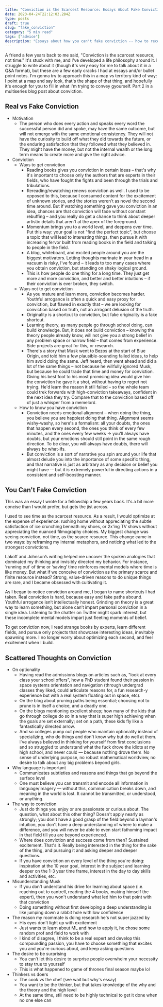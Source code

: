 ```yaml
---
title: "Conviction is the Scarcest Resource: Essays About Fake Conviction"
date: 2023-04-24T22:12:03.284Z
type: posts
draft: true
slug: "fake_conviction"
category: "5 min read"
tags: ["advice"]
description: "Essays about how you can't fake conviction -- how to recognize it, and how to stop it (and why doing this is the most important thing). Messy potpurri of info."
---
```


A friend a few years back to me said, "Conviction is the scarcest resource, not time." It's stuck with me, and I've developed a life philosophy around it. I struggle to write about it (though it's very easy for me to talk about it in a Q&A format), but these are a few early cracks I had at essays and/or bullet point notes. I'm gonna try to approach this in a map vs territory kind of way: I point at a map and say look, that's the shape of that thing, and hopefully it's enough for you to fill in what I'm trying to convey gyourself. Part 2 in a multiseries blog post about conviction.

## Real vs Fake Conviction

- Motivation
  - The person who does every action and speaks every word the successful person did and spoke, may have the same outcome, but will not emerge with the same emotional consistency. They will not have the curiosity to build off what they did towards the future, or the enduring satisfaction that they followed what they believed in. They might have the money, but not the internal wealth or the long term means to create more and give the right advice.
- Conviction
  - Ways to get conviction
    - Reading books gives you conviction in certain ideas – that's why it's important to choose only the authors that are experts in their fields, who have fought the fights and been through the trials and tribulations.
    - Rereading/rewatching renews conviction as well. I used to be opposed to this, because I consumed content for the excitement of unknown stories, and the stories weren't as novel the second time around. But if watching something gave you conviction in an idea, chances are that conviction will fade without constant rebuffing – and you really do get a chance to think about deeper artistic details that aren't at the apex of the foreground.
    - Momentum brings you to a world level, and deepens over time. Put this way: your goal is not "find the perfect topic", but choose a topic that will lead to interesting things, then pursue it with increasing fervor built from reading books in the field and talking to people in the field.
    - A blog, whiteboard, and excited people around you are the biggest motivators. Letting thoughts marinate in your head in a vacuum is risky, I've found – it leads to too many cases where you obtain conviction, but standing on shaky logical ground.
    - This is how people do one thing for a long time. They just get more and more conviction, and better and better intuitions – if their conviction is ever broken, they switch.
  - Ways not to get conviction
    - As you mature and learn more, conviction becomes harder. Youthful arrogance is often a quick and easy proxy for conviction, but flawed in exactly that – we are looking for conviction based on truth, not an arrogant delusion of the truth.
    - Originality is a shortcut to conviction, but fake originality is a fake shortcut.
    - Learning theory, as many people go through school doing, can build knowledge. But, it does not build conviction – knowing the theory people already know, will not give you a strong belief in any problem space or narrow field – that comes from experience. Side projects are great for this, or research.
    - There's a story that Musk went to Bezos at the start of Blue Origin, and told him a few plausible-sounding failed ideas, to help him avoid doing the same. Jeff heard, then went ahead and did a lot of the same things – not because he willfully ignored Musk, but because he could trade that time and money for conviction. Giving his best foot to his most promising idea would give him the conviction he gave it a shot, without having to regret not trying. He'd learn the reason it still failed – so the whole team could trek forwards with high-conviction takeaways, confident in the next idea they try. Compare that to the conviction based off of just a whisper from a memelord.
  - How to know you have conviction
    - Conviction needs emotional alignment – when doing the thing, you believe you are happiest doing that thing. Alignment seems wishy-washy, so here's a formalism: all your doubts, the ones that happen every second, the ones you think of every few minutes, and the ones every few weeks -> you'll always have doubts, but your emotions should still point in the same rough direction. To be clear, you will always have doubts, there will always be what-ifs.
    - But conviction is a sort of narrative you spin around your life that almost delude you into the importance of some specific thing, and that narrative is just as arbitrary as any decision or belief you might have -- but it is extremely powerful in directing actions in a consistent and self-boosting manner.

## You Can't Fake Conviction

This was an essay I wrote for a fellowship a few years back. It's a bit more concise than I would prefer, but gets the jist across.

I used to see time as the scarcest resource. As a result, I would optimize at the expense of experience: rushing home without appreciating the subtle satisfaction of ice crunching beneath my shoes, or 2x’ing TV shows without appreciating the nuanced filmography choices. My biggest change was seeing conviction, not time, as the scarce resource. This change came in two ways: by reframing my internal metaphors, and noticing what led to the strongest convictions.

Lakoff and Johnson’s writing helped me uncover the spoken analogies that dominated my thinking and invisibly directed my behavior. For instance, ‘running out’ of time or ‘saving’ time reinforces mental models where time is like money. But what if we conceive of conviction as the primary scarce and finite resource instead? Strong, value-driven reasons to do unique things are rare, and I became obsessed with cultivating it.

As I began to notice conviction around me, I began to name shortcuts I had taken. Real conviction is hard, because easy and fake paths abound. Youthful arrogance isn’t intellectually honest. Grinding on theory is a great way to learn something, but alone can’t impart personal conviction in a single idea. Listening to the chatter on Twitter might spark interest, but these incomplete mental models impart just fleeting moments of belief.

To get conviction now, I read strange books by experts, learn different fields, and pursue only projects that showcase interesting ideas, inevitably spawning more. I no longer worry about optimizing each second, and feel excitement when I build.

## Scattered Thoughts on Conviction

- On optionality
  - Having read the admissions blogs on articles such as, "look at every class your school offers", how a PhD student found their passion in space systems orientation and navigation (through undergrad classes they liked, could articulate reasons for, a fun research-y experience but with a real system floating out in space, etc).
  - On the blog about pruning paths being essential; choosing not to prune is in itself a choice, and a deadly one.
  - On the blogs mentioning excellent sheep; how many of the kids that go through college do so in a way that is super high achieving when the goals are set externally; set on a path, these kids fly like a fantastically directed arrow.
  - And so colleges pump out people who maintain optionality instead of specializing, who do things and don't know why but do well at them. I've always believed in thinking for yourself from first conclusions and so struggled to understand what the fuck drove the idiots at my high school, and never could — because nothing drove them. No sense of underlying purpose, no robust mathematical worldview, no desire to talk about any big problems beyond girls.
- Why language is important
  - Communicates subtleties and reasons and things that go beyond the surface level
  - One must believe you can transmit and encode all information in language/imagery — without this, communication breaks down, and meaning in the world is lost. It cannot be transmitted, or understood, or anything.
- The way to conviction
  - Just do things you enjoy or are passionate or curious about. The question, what about this other thing? Doesn't apply nearly as strongly; you don't have a good grasp of the field beyond a layman's intuition, you don't have a deep understanding of where to make a difference, and you will never be able to even start fathoming impact in that field till you are beyond experienced.
  - Where does conviction and success come from then? Sustained excitement. That's it. Really being interested in the thing for the sake of the thing, and pursuing it and asking deeper and deeper questions.
  - If you have conviction on every level of the thing you're doing: inspiration at the 10 year goal, interest in the subject and learning deeper on the 1-3 year time frame, interest in the day to day skills and activities, etc.
- Misunderstanding Musk
  - If you don't understand his drive for learning about space (i.e. reaching out to cantrell, reading the 4 books, making himself the expert), then you won't understand what led him to that point with that conviction
  - Doing something without first developing a deep understanding is like jumping down a rabbit hole with low confidence
- The reason my roommate is doing research he's not super jazzed by
  - His eyes don't light up with excitement
  - Just wants to learn about ML and how to apply it, he chose some random prof and field to work with
  - I kind of disagree, I think to be a real expert and develop this compounding passion, you have to choose something that excites you and you're curious about, and keep asking questions
- The desire to be surprising
  - You can't let this desire to surprise people overwhelm your necessity to stay true to yourself
  - This is what happened to game of thrones final season maybe lol
- Thinkers vs doers
  - The cook vs the chef (see wait but why's essay)
  - You want to be the thinker, but that takes knowledge of the why and the theory and the high level
  - At the same time, still need to be highly technical to get it done when no one else can
